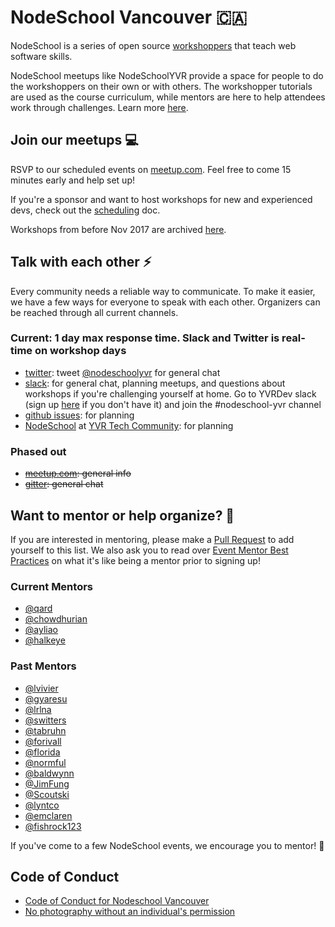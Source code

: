 
# NodeSchool Vancouver 🇨🇦

NodeSchool is a series of open source [workshoppers](http://nodeschool.io/) that
teach web software skills.

NodeSchool meetups like NodeSchoolYVR provide a space for people to do the
workshoppers on their own or with others. The workshopper tutorials are used as
the course curriculum, while mentors are here to help attendees work through
challenges. Learn more [here](http://nodeschool.io/vancouver/).

## Join our meetups 💻

RSVP to our scheduled events on [meetup.com](https://www.meetup.com/nodeschool-vancouver).
Feel free to come 15 minutes early and help set up!

If you're a sponsor and want to host workshops for new and experienced devs,
check out the [scheduling](./SCHEDULING.md) doc.

Workshops from before Nov 2017 are archived [here](https://ti.to/nodeschool-vancouver).

## Talk with each other ⚡️

Every community needs a reliable way to communicate. To make it easier, we have
a few ways for everyone to speak with each other. Organizers can be reached through
all current channels.

### Current: 1 day max response time. Slack and Twitter is real-time on workshop days

- [twitter](https://twitter.com/nodeschoolyvr): tweet [@nodeschoolyvr](https://twitter.com/nodeschoolyvr) for general chat
- [slack](https://yvrdev.slack.com): for general chat, planning meetups, and
questions about workshops if you're challenging yourself at home. Go to YVRDev slack
(sign up [here](https://yvrdev.herokuapp.com/) if you don't have it) and join
the #nodeschool-yvr channel
- [github issues](https://github.com/nodeschool/vancouver/issues/): for planning
- [NodeSchool](https://community.vancouvertech.com/c/events/nodeschool) at [YVR Tech Community](https://community.vancouvertech.com): for planning

### Phased out

- ~~[meetup.com](https://www.meetup.com/nodeschool-vancouver): general info~~
- ~~[gitter](https://gitter.im/nodeschool/vancouver): general chat~~

## Want to mentor or help organize? 💛

If you are interested in mentoring, please make a
[Pull Request](https://github.com/nodeschool/vancouver/pulls) to add
yourself to this list. We also ask you to read over [Event Mentor Best Practices](https://github.com/nodeschool/organizers/wiki/Event-Mentor-Best-Practices)
on what it's like being a mentor prior to signing up!

### Current Mentors

- [@qard](https://github.com/qard)
- [@chowdhurian](https://github.com/chowdhurian)
- [@ayliao](https://github.com/ayliao)
- [@halkeye](https://github.com/halkeye)

### Past Mentors

- [@lvivier](https://github.com/lvivier)
- [@gyaresu](https://github.com/gyaresu)
- [@lrlna](https://github.com/lrlna)
- [@switters](https://github.com/switters)
- [@tabruhn](https://github.com/tabruhn)
- [@forivall](https://github.com/forivall)
- [@florida](https://github.com/florida)
- [@normful](https://github.com/normful)
- [@baldwynn](https://github.com/baldwynn)
- [@JimFung](https://github.com/JimFung)
- [@Scoutski](https://github.com/Scoutski)
- [@lyntco](https://github.com/lyntco)
- [@emclaren](https://github.com/emclaren)
- [@fishrock123](https://github.com/fishrock123)

If you've come to a few NodeSchool events, we encourage you to mentor! :tada:

## Code of Conduct

- [Code of Conduct for Nodeschool Vancouver](code-of-conduct.md)
- [No photography without an individual's permission](https://adainitiative.org/2013/07/another-way-to-attract-women-to-conferences-photography-policies/)
